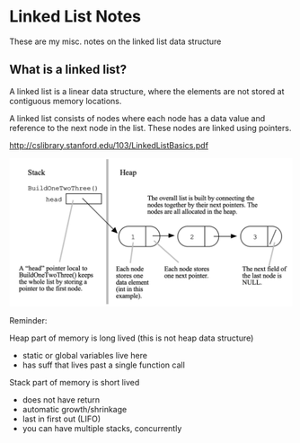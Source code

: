 # Linked List Notes

These are my misc. notes on the linked list data structure

## What is a linked list?

A linked list is a linear data structure, where the elements are not stored at contiguous memory locations.

A linked list consists of nodes where each node has a data value and reference to the next node in the list.
These nodes are linked using pointers.

http://cslibrary.stanford.edu/103/LinkedListBasics.pdf

![Alt text](linked_list.png?raw=true"Title")

Reminder:

Heap part of memory is long lived (this is not heap data structure)

- static or global variables live here
- has suff that lives past a single function call

Stack part of memory is short lived

- does not have return
- automatic growth/shrinkage
- last in first out (LIFO)
- you can have multiple stacks, concurrently
